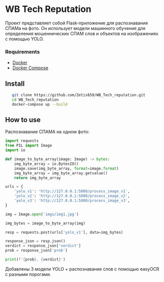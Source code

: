 # WB Tech Reputation

Проект представляет собой Flask-приложение для распознавания СПАМа на фото. Он использует модели машинного обучения для определения мошеннических СПАМ слов и объектов на изображениях с помощью YOLO.

### Requirements

- [Docker](https://www.docker.com/get-started)
- [Docker Compose](https://docs.docker.com/compose/install/)


## Install
```bash
   git clone https://github.com/Zetis659/WB_Tech_reputation.git
   cd WB_Tech_reputation
   docker-compose up --build
```

## How to use
Распознавание СПАМА на одном фото:
```Python
import requests
from PIL import Image
import io

def image_to_byte_array(image: Image) -> bytes:
    img_byte_array = io.BytesIO()
    image.save(img_byte_array, format=image.format)
    img_byte_array = img_byte_array.getvalue()
    return img_byte_array

urls = {
    'yolo_v1': 'http://127.0.0.1:5000/process_image_v1',
    'yolo_v2': 'http://127.0.0.1:5000/process_image_v2',
    'yolo_v3': 'http://127.0.0.1:5000/process_image_v3',
}

img = Image.open('imgs/img1.jpg')

img_bytes = image_to_byte_array(img)

resp = requests.post(urls['yolo_v1'], data=img_bytes)

response_json = resp.json()
verdict = response_json['verdict']
prob = response_json['prob']

print(f'{prob}, {verdict}')
```
Добавлены 3 модели YOLO + распознавание слов с помощью easyOCR c разными порогами.

   
